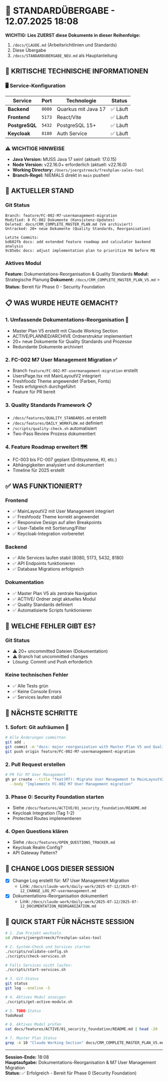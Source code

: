 # 🔄 STANDARDÜBERGABE - 12.07.2025 18:08

**WICHTIG: Lies ZUERST diese Dokumente in dieser Reihenfolge:**
1. `/docs/CLAUDE.md` (Arbeitsrichtlinien und Standards)
2. Diese Übergabe
3. `/docs/STANDARDUBERGABE_NEU.md` als Hauptanleitung

## 🚨 KRITISCHE TECHNISCHE INFORMATIONEN

### 🖥️ Service-Konfiguration
| Service | Port | Technologie | Status |
|---------|------|-------------|--------|
| **Backend** | `8080` | Quarkus mit Java 17 | ✅ Läuft |
| **Frontend** | `5173` | React/Vite | ✅ Läuft |
| **PostgreSQL** | `5432` | PostgreSQL 15+ | ✅ Läuft |
| **Keycloak** | `8180` | Auth Service | ✅ Läuft |

### ⚠️ WICHTIGE HINWEISE
- **Java Version:** MUSS Java 17 sein! (aktuell: 17.0.15)
- **Node Version:** v22.16.0+ erforderlich (aktuell: v22.16.0)
- **Working Directory:** `/Users/joergstreeck/freshplan-sales-tool`
- **Branch-Regel:** NIEMALS direkt in `main` pushen!

## 🎯 AKTUELLER STAND

### Git Status
```
Branch: feature/FC-002-M7-usermanagement-migration
Modified: 8 FC-002 Dokumente (Konsistenz-Updates)
Deleted: docs/CRM_COMPLETE_MASTER_PLAN.md (V4 archiviert)
Untracked: 20+ neue Dokumente (Quality Standards, Reorganisation)

Letzte Commits:
bd602fb docs: add extended feature roadmap and calculator backend analysis
9c85ebc docs: adjust implementation plan to prioritize M4 before M8
```

### Aktives Modul
**Feature:** Dokumentations-Reorganisation & Quality Standards
**Modul:** Strategische Planung
**Dokument:** `/docs/CRM_COMPLETE_MASTER_PLAN_V5.md` ⭐
**Status:** Bereit für Phase 0 - Security Foundation

## 📋 WAS WURDE HEUTE GEMACHT?

### 1. **Umfassende Dokumentations-Reorganisation** 🔄
- Master Plan V5 erstellt mit Claude Working Section
- ACTIVE/PLANNED/ARCHIVE Ordnerstruktur implementiert
- 20+ neue Dokumente für Quality Standards und Prozesse
- Redundante Dokumente archiviert

### 2. **FC-002 M7 User Management Migration** ✅
- Branch `feature/FC-002-M7-usermanagement-migration` erstellt
- UsersPage.tsx mit MainLayoutV2 integriert
- Freshfoodz Theme angewendet (Farben, Fonts)
- Tests erfolgreich durchgeführt
- Feature für PR bereit

### 3. **Quality Standards Framework** 📋
- `/docs/features/QUALITY_STANDARDS.md` erstellt
- `/docs/features/DAILY_WORKFLOW.md` definiert
- `/scripts/quality-check.sh` automatisiert
- Two-Pass Review Prozess dokumentiert

### 4. **Feature Roadmap erweitert** 🗺️
- FC-003 bis FC-007 geplant (Drittsysteme, KI, etc.)
- Abhängigkeiten analysiert und dokumentiert
- Timeline für 2025 erstellt

## ✅ WAS FUNKTIONIERT?

### Frontend
- ✅ MainLayoutV2 mit User Management integriert
- ✅ Freshfoodz Theme korrekt angewendet
- ✅ Responsive Design auf allen Breakpoints
- ✅ User-Tabelle mit Sortierung/Filter
- ✅ Keycloak-Integration vorbereitet

### Backend
- ✅ Alle Services laufen stabil (8080, 5173, 5432, 8180)
- ✅ API Endpoints funktionieren
- ✅ Database Migrations erfolgreich

### Dokumentation
- ✅ Master Plan V5 als zentrale Navigation
- ✅ ACTIVE/ Ordner zeigt aktuelles Modul
- ✅ Quality Standards definiert
- ✅ Automatisierte Scripts funktionieren

## 🚨 WELCHE FEHLER GIBT ES?

### Git Status
- ⚠️ 20+ uncommitted Dateien (Dokumentation)
- ⚠️ Branch hat uncommitted changes
- Lösung: Commit und Push erforderlich

### Keine technischen Fehler
- ✅ Alle Tests grün
- ✅ Keine Console Errors
- ✅ Services laufen stabil

## 🔧 NÄCHSTE SCHRITTE

### 1. **Sofort: Git aufräumen** 🚨
```bash
# Alle Änderungen committen
git add .
git commit -m "docs: major reorganization with Master Plan V5 and Quality Standards"
git push origin feature/FC-002-M7-usermanagement-migration
```

### 2. **Pull Request erstellen**
```bash
# PR für M7 User Management
gh pr create --title "feat(M7): Migrate User Management to MainLayoutV2" \
  --body "Implements FC-002 M7 User Management migration"
```

### 3. **Phase 0: Security Foundation starten**
- Siehe `/docs/features/ACTIVE/01_security_foundation/README.md`
- Keycloak Integration (Tag 1-2)
- Protected Routes implementieren

### 4. **Open Questions klären**
- Siehe `/docs/features/OPEN_QUESTIONS_TRACKER.md`
- Keycloak Realm Config?
- API Gateway Pattern?

## 📝 CHANGE LOGS DIESER SESSION
- [x] Change Log erstellt für: M7 User Management Migration
  - Link: `/docs/claude-work/daily-work/2025-07-12/2025-07-12_CHANGE_LOG_M7-usermanagement.md`
- [x] Dokumentations-Reorganisation dokumentiert
  - Link: `/docs/claude-work/daily-work/2025-07-12/2025-07-12_DOCUMENTATION_REORGANIZATION.md`

## 🚀 QUICK START FÜR NÄCHSTE SESSION
```bash
# 1. Zum Projekt wechseln
cd /Users/joergstreeck/freshplan-sales-tool

# 2. System-Check und Services starten
./scripts/validate-config.sh
./scripts/check-services.sh

# Falls Services nicht laufen:
./scripts/start-services.sh

# 3. Git-Status
git status
git log --oneline -5

# 4. Aktives Modul anzeigen
./scripts/get-active-module.sh

# 5. TODO-Status
TodoRead

# 6. Aktives Modul prüfen
cat docs/features/ACTIVE/01_security_foundation/README.md | head -20

# 7. Master Plan Status
grep -A 10 "Claude Working Section" docs/CRM_COMPLETE_MASTER_PLAN_V5.md
```

---
**Session-Ende:** 18:08  
**Hauptaufgabe:** Dokumentations-Reorganisation & M7 User Management Migration  
**Status:** ✅ Erfolgreich - Bereit für Phase 0 (Security Foundation)
